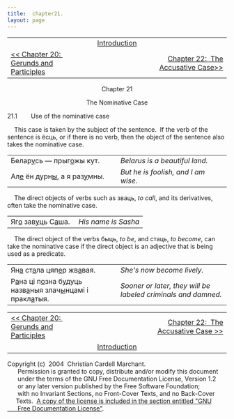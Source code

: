 ```yaml
---
title:  chapter21. 
layout: page
---
```



<table>
<colgroup>
<col style="width: 33%" />
<col style="width: 33%" />
<col style="width: 33%" />
</colgroup>
<tbody>
<tr class="odd">
<td><br />
</td>
<td style="text-align: center;"><a href="introduction.html">Introduction</a><br />
</td>
<td style="text-align: right;"><br />
</td>
</tr>
<tr class="even">
<td><a href="chapter20.html">&lt;&lt; Chapter 20:  Gerunds and Participles</a><br />
</td>
<td style="text-align: center;"><br />
</td>
<td style="text-align: right;"><a href="chapter22.html">Chapter 22:  The Accusative Case</a><a href="chapter21.html">&gt;&gt;</a><br />
</td>
</tr>
</tbody>
</table>

  

<div style="text-align: center;">

Chapter 21  
  
The Nominative Case  

</div>

  
21.1        Use of the nominative case  
  
    This case is taken by the subject of the sentence.  If the verb of
the sentence is ёсць, or if there is no verb, then the object of the
sentence also takes the nominative case.  
  

<table>
<colgroup>
<col style="width: 50%" />
<col style="width: 50%" />
</colgroup>
<tbody>
<tr class="odd">
<td>Белар<span style="text-decoration: underline;">у</span>сь — прыг<span style="text-decoration: underline;">о</span>жы кут.<br />
</td>
<td><span style="font-style: italic;">Belarus is a beautiful land.</span><br />
</td>
</tr>
<tr class="even">
<td>Ал<span style="text-decoration: underline;">е</span> ён дурн<span style="text-decoration: underline;">ы</span>, а я раз<span style="text-decoration: underline;">у</span>мны.<br />
</td>
<td><span style="font-style: italic;">But he is foolish, and I am wise.</span><br />
</td>
</tr>
</tbody>
</table>

  
  
    The direct objects of verbs such as зваць,
<span style="font-style: italic;">to call</span>, and its derivatives,
often take the nominative case.  
  

<table>
<colgroup>
<col style="width: 50%" />
<col style="width: 50%" />
</colgroup>
<tbody>
<tr class="odd">
<td>Яг<span style="text-decoration: underline;">о</span> зав<span style="text-decoration: underline;">у</span>ць С<span style="text-decoration: underline;">а</span>ша.<br />
</td>
<td><span style="font-style: italic;">His name is Sasha</span><br />
</td>
</tr>
</tbody>
</table>

  
  
    The direct object of the verbs быць,
<span style="font-style: italic;">to be</span>, and стаць,
<span style="font-style: italic;">to become</span>, can take the
nominative case if the direct object is an adjective that is being used
as a predicate.  
  

<table>
<colgroup>
<col style="width: 50%" />
<col style="width: 50%" />
</colgroup>
<tbody>
<tr class="odd">
<td>Ян<span style="text-decoration: underline;">а</span> ст<span style="text-decoration: underline;">а</span>ла цяп<span style="text-decoration: underline;">е</span>р жв<span style="text-decoration: underline;">а</span>вая.<br />
</td>
<td><span style="font-style: italic;">She's now become lively.</span><br />
</td>
</tr>
<tr class="even">
<td>Р<span style="text-decoration: underline;">а</span>на ці п<span style="text-decoration: underline;">о</span>зна б<span style="text-decoration: underline;">у</span>дуць назв<span style="text-decoration: underline;">а</span>ныя злач<span style="text-decoration: underline;">ы</span>нцамі і пракл<span style="text-decoration: underline;">а</span>тыя.<br />
</td>
<td><span style="font-style: italic;">Sooner or later, they will be labeled criminals and damned.</span><br />
</td>
</tr>
</tbody>
</table>

  
  
  

<table>
<colgroup>
<col style="width: 33%" />
<col style="width: 33%" />
<col style="width: 33%" />
</colgroup>
<tbody>
<tr class="odd">
<td><a href="chapter20.html">&lt;&lt; Chapter 20:  Gerunds and Participles</a></td>
<td style="text-align: center;"><br />
</td>
<td style="text-align: right;"><a href="chapter22.html">Chapter 22:  The Accusative Case &gt;&gt;</a></td>
</tr>
<tr class="even">
<td><br />
</td>
<td style="text-align: center;"><a href="introduction.html">Introduction</a><br />
</td>
<td style="text-align: right;"><br />
</td>
</tr>
</tbody>
</table>

  
  
  
  
  
  
  
  
  
  
  
  
  
  
  
  
  
  
  
  
  
  
  
  
Copyright (c)  2004  Christian Cardell Marchant.  
      Permission is granted to copy, distribute and/or modify this
document  
      under the terms of the GNU Free Documentation License, Version
1.2  
      or any later version published by the Free Software Foundation;  
      with no Invariant Sections, no Front-Cover Texts, and no
Back-Cover  
     Texts.  [A copy of the license is included in the section entitled
"GNU  
      Free Documentation License"](gnufreedl.html).
